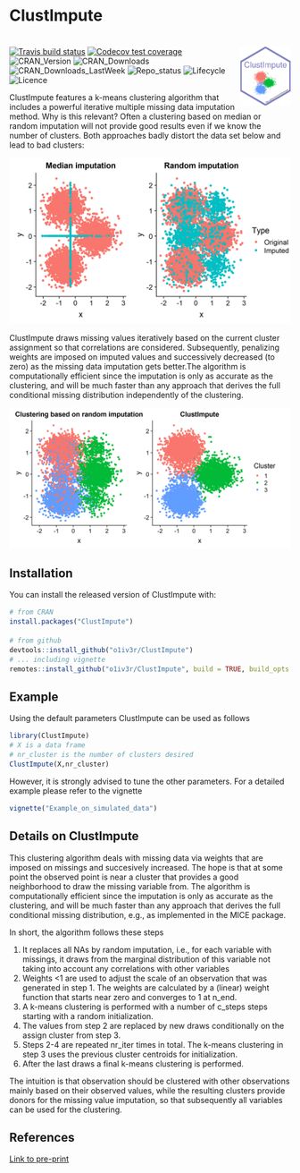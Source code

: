 # ClustImpute

# <img src="man/figures/logo.png" align="right" width="90" />

<!-- badges: start -->
[![Travis build status](https://travis-ci.org/o1iv3r/ClustImpute.svg?branch=master)](https://travis-ci.org/o1iv3r/ClustImpute)
[![Codecov test coverage](https://codecov.io/gh/o1iv3r/ClustImpute/branch/master/graph/badge.svg)](https://codecov.io/gh/o1iv3r/ClustImpute?branch=master)
![CRAN_Version](https://www.r-pkg.org/badges/version-last-release/ClustImpute)
![CRAN_Downloads](https://cranlogs.r-pkg.org/badges/grand-total/ClustImpute)
![CRAN_Downloads_LastWeek](https://cranlogs.r-pkg.org/badges/last-week/ClustImpute)
![Repo_status](https://www.repostatus.org/badges/latest/active.svg)
![Lifecycle](https://img.shields.io/badge/lifecycle-maturing-blue.svg)
![Licence](https://img.shields.io/badge/licence-GPL--3-blue.svg)
<!-- badges: end -->



ClustImpute features a k-means clustering algorithm that includes a powerful iterative multiple missing data imputation method. Why is this relevant? Often a clustering based on median or random imputation will not provide good results even if we know the number of clusters. Both approaches badly distort the data set below and lead to bad clusters:

![*Comparison of median with random imputation.*](man/figures/Median_random_imp.png)

ClustImpute draws missing values iteratively based on the current cluster assignment so that correlations are considered. Subsequently, penalizing weights are imposed on imputed values and successively decreased (to zero) as the missing data imputation gets better.The algorithm is computationally efficient since the imputation is only as accurate as the clustering, and will be much faster than any approach that derives the full conditional missing distribution independently of the clustering.

![*ClustImpute vs. a clustering based on random imputation.*](man/figures/ClustImpute_vs_random_imputation.png)


## Installation

You can install the released version of ClustImpute with:

``` r
# from CRAN
install.packages("ClustImpute")

# from github
devtools::install_github("o1iv3r/ClustImpute")
# ... including vignette
remotes::install_github("o1iv3r/ClustImpute", build = TRUE, build_opts = c("--no-resave-data", "--no-manual"),force=TRUE)
```

## Example

Using the default parameters ClustImpute can be used as follows

``` r
library(ClustImpute)
# X is a data frame
# nr_cluster is the number of clusters desired
ClustImpute(X,nr_cluster)
```

However, it is strongly advised to tune the other parameters. For a detailed example please refer to the vignette

``` r
vignette("Example_on_simulated_data")
```

## Details on ClustImpute

This clustering algorithm deals with missing data via weights that are imposed on missings and succesively increased. The hope is that at some point the observed point is near a cluster that provides a good neighborhood to draw the missing variable from. The algorithm is computationally efficient since the imputation is only as accurate as the clustering, and will be much faster than any approach that derives the full conditional missing distribution, e.g., as implemented in the MICE package.

In short, the algorithm follows these steps

1. It replaces all NAs by random imputation, i.e., for each variable with missings, it draws from the marginal distribution of this variable not taking into account any correlations with other variables
2. Weights <1 are used to adjust the scale of an observation that was generated in step 1. The weights are calculated by a (linear) weight function that starts near zero and converges to 1 at n_end.
3. A k-means clustering is performed with a number of c_steps steps starting with a random initialization.
4. The values from step 2 are replaced by new draws conditionally on the assign cluster from step 3.
5. Steps 2-4 are repeated nr_iter times in total. The k-means clustering in step 3 uses the previous cluster centroids for initialization.
6. After the last draws a final k-means clustering is performed.

The intuition is that observation should be clustered with other observations mainly based on their observed values, while the resulting clusters provide donors for the missing value imputation, so that subsequently all variables can be used for the clustering. 

## References

[Link to pre-print](https://www.researchgate.net/publication/341881683_CLUSTIMPUTE_AN_R_PACKAGE_FOR_K-MEANS_CLUSTERING_WITH_BUILD-IN_MISSING_DATA_IMPUTATION)
